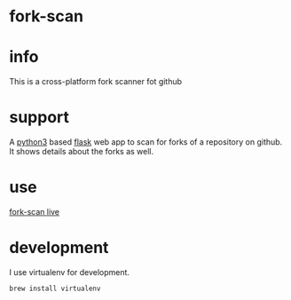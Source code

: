 # fork-scan

# info
This is a cross-platform fork scanner fot github

# support
A [python3](https://python.org) based [flask](http://flask.pocoo.org/) web app to scan for forks of a repository on github. It shows details about the forks as well.

# use
[fork-scan live](https://fs.m-ko.de)

# development
I use virtualenv for development.
```bash
brew install virtualenv
```